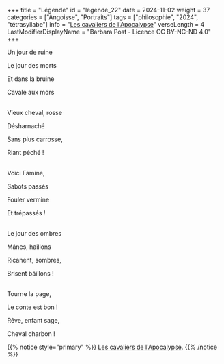 +++
title = "Légende"
id = "legende_22"
date = 2024-11-02
weight = 37
categories = ["Angoisse", "Portraits"]
tags = ["philosophie", "2024", "tétrasyllabe"]
info = "[Les cavaliers de l'Apocalypse](https://fr.wikipedia.org/wiki/Cavaliers_de_l%27Apocalypse)"
verseLength = 4
LastModifierDisplayName = "Barbara Post - Licence CC BY-NC-ND 4.0"
+++

Un jour de ruine

Le jour des morts

Et dans la bruine

Cavale aux mors

 \
Vieux cheval, rosse

Désharnaché

Sans plus carrosse,

Riant péché !

 \
Voici Famine,

Sabots passés

Fouler vermine

Et trépassés !

 \
Le jour des ombres

Mânes, haillons

Ricanent, sombres,

Brisent bâillons !

 \
Tourne la page,

Le conte est bon !

Rêve, enfant sage,

Cheval charbon !

{{% notice style="primary" %}}
[Les cavaliers de l'Apocalypse](https://fr.wikipedia.org/wiki/Cavaliers_de_l%27Apocalypse).
{{% /notice %}}
